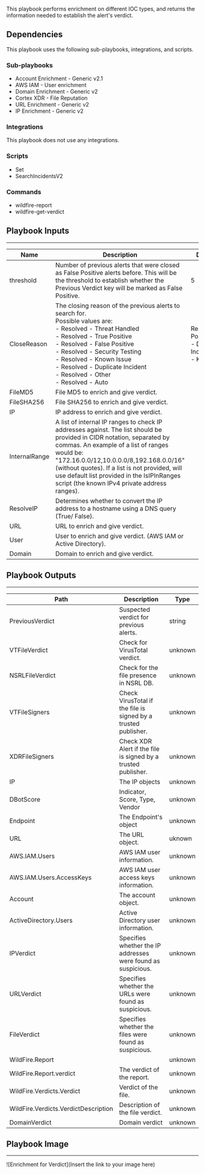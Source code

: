 This playbook performs enrichment on different IOC types, and returns the information needed to establish the alert's verdict.

## Dependencies
This playbook uses the following sub-playbooks, integrations, and scripts.

### Sub-playbooks
* Account Enrichment - Generic v2.1
* AWS IAM - User enrichment
* Domain Enrichment - Generic v2
* Cortex XDR - File Reputation
* URL Enrichment - Generic v2
* IP Enrichment - Generic v2

### Integrations
This playbook does not use any integrations.

### Scripts
* Set
* SearchIncidentsV2

### Commands
* wildfire-report
* wildfire-get-verdict

## Playbook Inputs
---

| **Name** | **Description** | **Default Value** | **Required** |
| --- | --- | --- | --- |
| threshold | Number of previous alerts that were closed as False Positive alerts before. This will be the threshold to establish whether the Previous Verdict key will be marked as False Positive. | 5 | Optional |
| CloseReason | The closing reason of the previous alerts to search for.<br/>Possible values are:<br/>- Resolved - Threat Handled<br/>- Resolved - True Positive<br/>- Resolved - False Positive<br/>- Resolved - Security Testing<br/>- Resolved - Known Issue<br/>- Resolved - Duplicate Incident<br/>- Resolved - Other<br/>- Resolved - Auto | Resolved - False Positive,Resolved - Duplicate Incident,Resolved - Known Issue | Optional |
| FileMD5 | File MD5 to enrich and give verdict. |  | Optional |
| FileSHA256 | File SHA256 to enrich and give verdict. |  | Optional |
| IP | IP address to enrich and give verdict. |  | Optional |
| InternalRange | A list of internal IP ranges to check IP addresses against. The list should be provided in CIDR notation, separated by commas. An example of a list of ranges would be: "172.16.0.0/12,10.0.0.0/8,192.168.0.0/16" \(without quotes\). If a list is not provided, will use default list provided in the IsIPInRanges script \(the known IPv4 private address ranges\). |  | Optional |
| ResolveIP | Determines whether to convert the IP address to a hostname using a DNS query \(True/ False\). |  | Optional |
| URL | URL to enrich and give verdict. |  | Optional |
| User | User to enrich and give verdict. \(AWS IAM or Active Directory\). |  | Optional |
| Domain | Domain to enrich and give verdict. |  | Optional |

## Playbook Outputs
---

| **Path** | **Description** | **Type** |
| --- | --- | --- |
| PreviousVerdict | Suspected verdict for previous alerts. | string |
| VTFileVerdict | Check for VirusTotal verdict. | unknown |
| NSRLFileVerdict | Check for the file presence in NSRL DB. | unknown |
| VTFileSigners | Check VirusTotal if the file is signed by a trusted publisher. | unknown |
| XDRFileSigners | Check XDR Alert if the file is signed by a trusted publisher. | unknown |
| IP | The IP objects | unknown |
| DBotScore | Indicator, Score, Type, Vendor | unknown |
| Endpoint | The Endpoint's object | unknown |
| URL | The URL object. | uknown |
| AWS.IAM.Users | AWS IAM user information. | unknown |
| AWS.IAM.Users.AccessKeys | AWS IAM user access keys information. | unknown |
| Account | The account object. | unknown |
| ActiveDirectory.Users | Active Directory user information. | unknown |
| IPVerdict | Specifies whether the IP addresses were found as suspicious. | unknown |
| URLVerdict | Specifies whether the URLs were found as suspicious. | unknown |
| FileVerdict | Specifies whether the files were found as suspicious. | unknown |
| WildFire.Report |  | unknown |
| WildFire.Report.verdict | The verdict of the report. | unknown |
| WildFire.Verdicts.Verdict | Verdict of the file. | unknown |
| WildFire.Verdicts.VerdictDescription | Description of the file verdict. | unknown |
| DomainVerdict | Domain verdict | unknown |

## Playbook Image
---
![Enrichment for Verdict](Insert the link to your image here)